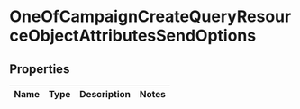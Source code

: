 # OneOfCampaignCreateQueryResourceObjectAttributesSendOptions

## Properties
Name | Type | Description | Notes
------------ | ------------- | ------------- | -------------
